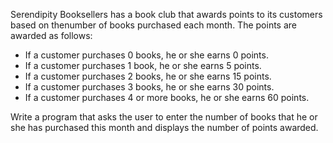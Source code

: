 Serendipity Booksellers has a book club that awards points to its customers based on thenumber of books purchased each month. 
The points are awarded as follows:
* If a customer purchases 0 books, he or she earns 0 points.
* If a customer purchases 1 book, he or she earns 5 points.
* If a customer purchases 2 books, he or she earns 15 points.
* If a customer purchases 3 books, he or she earns 30 points.
* If a customer purchases 4 or more books, he or she earns 60 points.

Write a program that asks the user to enter the number of books that he or she has purchased this month and displays the number of points awarded.
